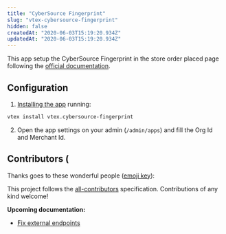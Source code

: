 ```yaml
---
title: "CyberSource Fingerprint"
slug: "vtex-cybersource-fingerprint"
hidden: false
createdAt: "2020-06-03T15:19:20.934Z"
updatedAt: "2020-06-03T15:19:20.934Z"
---
```


This app setup the CyberSource Fingerprint in the store order placed page following the [official documentation](http://www.braspag.com.br/wp-content/uploads/2016/03/manual-de-integracao-anti-fraude-v1.7.1.pdf).

## Configuration

1. [Installing the app](https://vtex.io/docs/recipes/store/installing-an-app) running:

```sh
vtex install vtex.cybersource-fingerprint
```

2. Open the app settings on your admin (`/admin/apps`) and fill the Org Id and Merchant Id.

## Contributors (

Thanks goes to these wonderful people ([emoji key](https://allcontributors.org/docs/en/emoji-key)):

<!-- ALL-CONTRIBUTORS-LIST:START - Do not remove or modify this section -->
<!-- prettier-ignore-start -->
<!-- markdownlint-disable -->
<!-- markdownlint-enable -->
<!-- prettier-ignore-end -->
<!-- ALL-CONTRIBUTORS-LIST:END -->

This project follows the [all-contributors](https://github.com/all-contributors/all-contributors) specification. Contributions of any kind welcome!


**Upcoming documentation:**

 - [Fix external endpoints](https://github.com/vtex-apps/cybersource-fingerprint/pull/3)